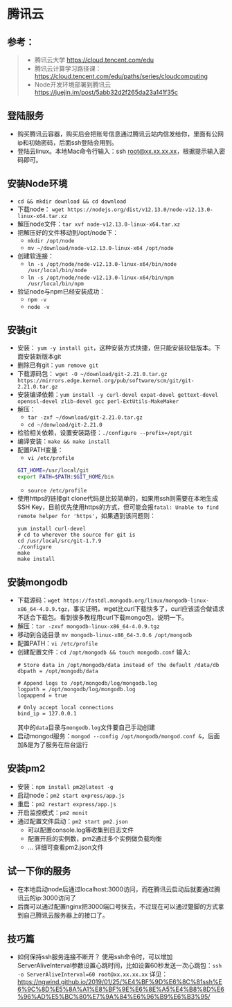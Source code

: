 # 腾讯云

## 参考：
> * 腾讯云大学 https://cloud.tencent.com/edu
> * 腾讯云计算学习路径课：https://cloud.tencent.com/edu/paths/series/cloudcomputing
> * Node开发环境部署到腾讯云 https://juejin.im/post/5abb32d2f265da23a141f35c


## 登陆服务 
* 购买腾讯云容器，购买后会把账号信息通过腾讯云站内信发给你，里面有公网ip和初始密码，后面ssh登陆会用到。
* 登陆云linux。本地Mac命令行输入：ssh root@xx.xx.xx.xx，根据提示输入密码即可。

## 安装Node环境
* `cd && mkdir download && cd download`
* 下载node： `wget https://nodejs.org/dist/v12.13.0/node-v12.13.0-linux-x64.tar.xz`
* 解压node文件：`tar xvf node-v12.13.0-linux-x64.tar.xz`
* 把解压好的文件移动到/opt/node下：
    * `mkdir /opt/node` 
    * `mv ~/download/node-v12.13.0-linux-x64 /opt/node`
* 创建软连接：
    * `ln -s /opt/node/node-v12.13.0-linux-x64/bin/node /usr/local/bin/node`
    * `ln -s /opt/node/node-v12.13.0-linux-x64/bin/npm /usr/local/bin/npm`
* 验证node与npm已经安装成功： 
    * `npm -v`
    * `node -v`


## 安装git
* 安装： `yum -y install git`，这种安装方式快捷，但只能安装较低版本。下面安装新版本git
* 删除已有git：`yum remove git`
* 下载源码包： `wget -O ~/download/git-2.21.0.tar.gz https://mirrors.edge.kernel.org/pub/software/scm/git/git-2.21.0.tar.gz`
* 安装编译依赖：`yum install -y curl-devel expat-devel gettext-devel openssl-devel zlib-devel gcc perl-ExtUtils-MakeMaker`
* 解压：
    * `tar -zxf ~/download/git-2.21.0.tar.gz`
    * `cd ~/donwload/git-2.21.0`
* 检验相关依赖，设置安装路径：`./configure --prefix=/opt/git`
* 编译安装：`make && make install`
* 配置PATH变量：
    * `vi /etc/profile`
    ```bash
    GIT_HOME=/usr/local/git
    export PATH=$PATH:$GIT_HOME/bin
    ```
    * `source /etc/profile`
* 使用https的链接git clone代码是比较简单的，如果用ssh则需要在本地生成SSH Key，目前优先使用https的方式，但可能会报`fatal: Unable to find remote helper for 'https'`，如果遇到该问题则：
    ```
    yum install curl-devel
    # cd to wherever the source for git is
    cd /usr/local/src/git-1.7.9  
    ./configure
    make
    make install
    ```


## 安装mongodb
* 下载源码：`wget https://fastdl.mongodb.org/linux/mongodb-linux-x86_64-4.0.9.tgz`，事实证明，wget比curl下载快多了，curl应该适合做请求不适合下载包。看到很多教程用curl下载mongo包，说明一下。
* 解压：`tar -zxvf mongodb-linux-x86_64-4.0.9.tgz`
* 移动到合适目录 `mv mongodb-linux-x86_64-3.0.6 /opt/mongodb`
* 配置PATH：`vi /etc/profile`
* 创建配置文件：`cd /opt/mongodb && touch mongodb.conf` 输入:
    ```
    # Store data in /opt/mongodb/data instead of the default /data/db
    dbpath = /opt/mongodb/data

    # Append logs to /opt/mongodb/log/mongodb.log
    logpath = /opt/mongodb/log/mongodb.log
    logappend = true

    # Only accept local connections
    bind_ip = 127.0.0.1

    ```
    其中的`data`目录与`mongodb.log`文件要自己手动创建
* 启动mongod服务：`mongod --config /opt/mongodb/mongod.conf &`，后面加&是为了服务在后台运行

## 安装pm2
* 安装：`npm install pm2@latest -g`
* 启动node：`pm2 start express/app.js`
* 重启：`pm2 restart express/app.js`
* 开启监控模式：`pm2 monit`
* 通过配置文件启动：`pm2 start pm2.json`
    * 可以配置console.log等收集到日志文件
    * 配置开启的实例数，pm2通过多个实例做负载均衡
    * ... 详细可查看pm2.json文件

## 试一下你的服务
* 在本地启动node后通过localhost:3000访问，而在腾讯云启动后就要通过腾讯云的ip:3000访问了
* 后面可以通过配置nginx把3000端口号抹去，不过现在可以通过蹩脚的方式拿到自己腾讯云服务器上的接口了。



## 技巧篇
* 如何保持ssh服务连接不断开？
使用ssh命令时，可以增加ServerAliveInterval参数设置心跳时间，比如设置60秒发送一次心跳包：`ssh -o ServerAliveInterval=60 root@xx.xx.xx.xx`
详见：https://ngwind.github.io/2019/01/25/%E4%BF%9D%E6%8C%81ssh%E6%9C%8D%E5%8A%A1%E8%BF%9E%E6%8E%A5%E4%B8%8D%E6%96%AD%E5%BC%80%E7%9A%84%E6%96%B9%E6%B3%95/
